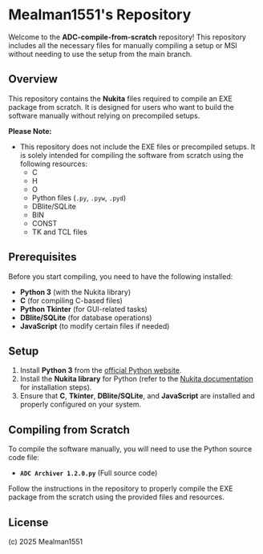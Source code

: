 # Mealman1551's Repository

Welcome to the **ADC-compile-from-scratch** repository! This repository includes all the necessary files for manually compiling a setup or MSI without needing to use the setup from the main branch.

## Overview

This repository contains the **Nukita** files required to compile an EXE package from scratch. It is designed for users who want to build the software manually without relying on precompiled setups.

**Please Note:**  
- This repository does not include the EXE files or precompiled setups. It is solely intended for compiling the software from scratch using the following resources:
    - C
    - H
    - O
    - Python files (`.py`, `.pyw`, `.pyd`)
    - DBlite/SQLite
    - BIN
    - CONST
    - TK and TCL files

## Prerequisites

Before you start compiling, you need to have the following installed:

- **Python 3** (with the Nukita library)
- **C** (for compiling C-based files)
- **Python Tkinter** (for GUI-related tasks)
- **DBlite/SQLite** (for database operations)
- **JavaScript** (to modify certain files if needed)

## Setup

1. Install **Python 3** from the [official Python website](https://www.python.org/downloads/).
2. Install the **Nukita library** for Python (refer to the [Nukita documentation](https://nukita.readthedocs.io/) for installation steps).
3. Ensure that **C**, **Tkinter**, **DBlite/SQLite**, and **JavaScript** are installed and properly configured on your system.

## Compiling from Scratch

To compile the software manually, you will need to use the Python source code file: 

- **`ADC Archiver 1.2.0.py`** (Full source code)

Follow the instructions in the repository to properly compile the EXE package from the scratch using the provided files and resources.

## License

(c) 2025 Mealman1551
